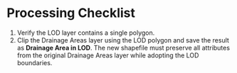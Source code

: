 # Processing Checklist

1. Verify the LOD layer contains a single polygon.
2. Clip the Drainage Areas layer using the LOD polygon and save the result as **Drainage Area in LOD**. The new shapefile must preserve all attributes from the original Drainage Areas layer while adopting the LOD boundaries.
